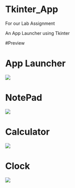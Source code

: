 # Tkinter_App
For our Lab Assignment

An App Launcher using Tkinter

#Preview

<h1>App Launcher</h1>
<img src="C:\Code\Tkinter_App\Assets\app_launcher_preview.png">

<h1>NotePad</h1>
<img src="C:\Code\Tkinter_App\Assets\notepad_preview.png">

<h1>Calculator</h1>
<img src="C:\Code\Tkinter_App\Assets\calculator_preview.png">

<h1>Clock</h1>
<img src="C:\Code\Tkinter_App\Assets\clock_preview.png">

